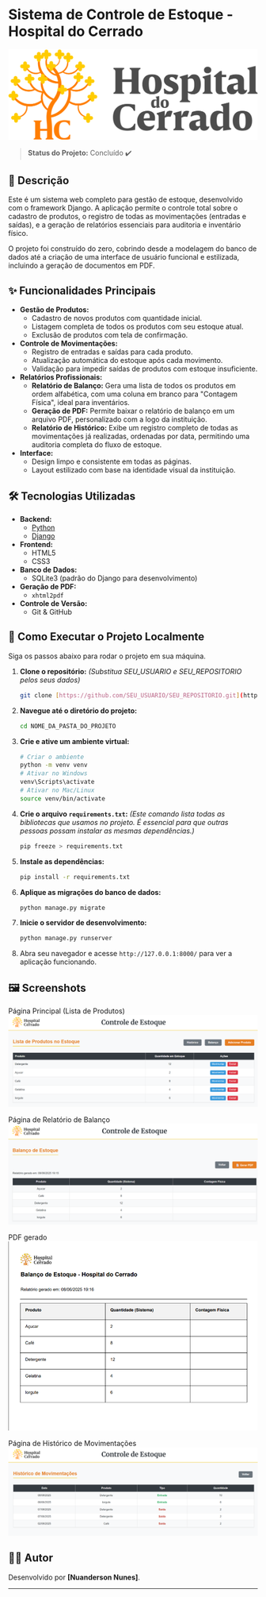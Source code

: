 # Sistema de Controle de Estoque - Hospital do Cerrado

![Logo do Hospital do Cerrado](/img/logo.png)

> **Status do Projeto:** Concluído ✔️

## 📝 Descrição

Este é um sistema web completo para gestão de estoque, desenvolvido com o framework Django. A aplicação permite o controle total sobre o cadastro de produtos, o registro de todas as movimentações (entradas e saídas), e a geração de relatórios essenciais para auditoria e inventário físico.

O projeto foi construído do zero, cobrindo desde a modelagem do banco de dados até a criação de uma interface de usuário funcional e estilizada, incluindo a geração de documentos em PDF.

## ✨ Funcionalidades Principais

-   **Gestão de Produtos:**
    -   Cadastro de novos produtos com quantidade inicial.
    -   Listagem completa de todos os produtos com seu estoque atual.
    -   Exclusão de produtos com tela de confirmação.
-   **Controle de Movimentações:**
    -   Registro de entradas e saídas para cada produto.
    -   Atualização automática do estoque após cada movimento.
    -   Validação para impedir saídas de produtos com estoque insuficiente.
-   **Relatórios Profissionais:**
    -   **Relatório de Balanço:** Gera uma lista de todos os produtos em ordem alfabética, com uma coluna em branco para "Contagem Física", ideal para inventários.
    -   **Geração de PDF:** Permite baixar o relatório de balanço em um arquivo PDF, personalizado com a logo da instituição.
    -   **Relatório de Histórico:** Exibe um registro completo de todas as movimentações já realizadas, ordenadas por data, permitindo uma auditoria completa do fluxo de estoque.
-   **Interface:**
    -   Design limpo e consistente em todas as páginas.
    -   Layout estilizado com base na identidade visual da instituição.

## 🛠️ Tecnologias Utilizadas

-   **Backend:**
    -   [Python](https://www.python.org/)
    -   [Django](https://www.djangoproject.com/)
-   **Frontend:**
    -   HTML5
    -   CSS3
-   **Banco de Dados:**
    -   SQLite3 (padrão do Django para desenvolvimento)
-   **Geração de PDF:**
    -   `xhtml2pdf`
-   **Controle de Versão:**
    -   Git & GitHub

## 🚀 Como Executar o Projeto Localmente

Siga os passos abaixo para rodar o projeto em sua máquina.

1.  **Clone o repositório:**
    *(Substitua SEU_USUARIO e SEU_REPOSITORIO pelos seus dados)*
    ```bash
    git clone [https://github.com/SEU_USUARIO/SEU_REPOSITORIO.git](https://github.com/SEU_USUARIO/SEU_REPOSITORIO.git)
    ```
2.  **Navegue até o diretório do projeto:**
    ```bash
    cd NOME_DA_PASTA_DO_PROJETO
    ```
3.  **Crie e ative um ambiente virtual:**
    ```bash
    # Criar o ambiente
    python -m venv venv
    # Ativar no Windows
    venv\Scripts\activate
    # Ativar no Mac/Linux
    source venv/bin/activate
    ```
4.  **Crie o arquivo `requirements.txt`:**
    *(Este comando lista todas as bibliotecas que usamos no projeto. É essencial para que outras pessoas possam instalar as mesmas dependências.)*
    ```bash
    pip freeze > requirements.txt
    ```
5.  **Instale as dependências:**
    ```bash
    pip install -r requirements.txt
    ```
6.  **Aplique as migrações do banco de dados:**
    ```bash
    python manage.py migrate
    ```
7.  **Inicie o servidor de desenvolvimento:**
    ```bash
    python manage.py runserver
    ```
8.  Abra seu navegador e acesse `http://127.0.0.1:8000/` para ver a aplicação funcionando.

## 🖼️ Screenshots

Página Principal (Lista de Produtos)
![alt text](\img\image.png)

Página de Relatório de Balanço
![alt text](\img\image-1.png)

PDF gerado
![alt text](\img\image-2.png)

Página de Histórico de Movimentações
![alt text](\img\image-3.png)

## 👨‍💻 Autor

Desenvolvido por **[Nuanderson Nunes]**.

---
